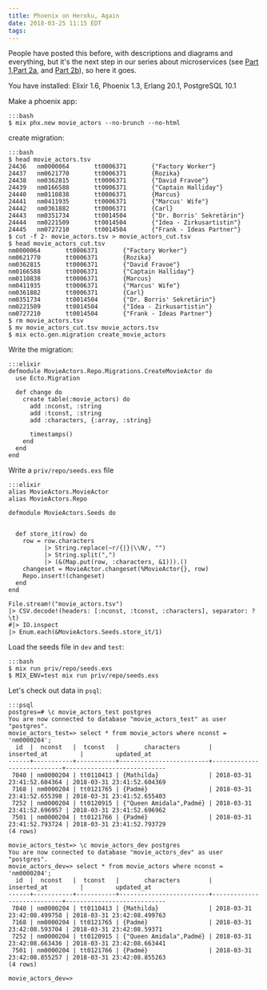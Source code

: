 ```yaml
---
title: Phoenix on Heroku, Again
date: 2018-03-25 11:15 EDT
tags:
---
```


People have posted this before, with descriptions and diagrams and everything, but it's the next step in our series about microservices (see [Part 1](),[Part 2a](), and [Part 2b]()), so here it goes.

You have installed: Elixir 1.6, Phoenix 1.3, Erlang 20.1, PostgreSQL 10.1

Make a phoenix app:

    :::bash
    $ mix phx.new movie_actors --no-brunch --no-html

create migration:

    :::bash
    $ head movie_actors.tsv 
    24436   nm0000064       tt0006371       {"Factory Worker"}
    24437   nm0621770       tt0006371       {Rozika}
    24438   nm0362815       tt0006371       {"David Fravoe"}
    24439   nm0166588       tt0006371       {"Captain Halliday"}
    24440   nm0110838       tt0006371       {Marcus}
    24441   nm0411935       tt0006371       {"Marcus' Wife"}
    24442   nm0361882       tt0006371       {Carl}
    24443   nm0351734       tt0014504       {"Dr. Borris' Sekretärin"}
    24444   nm0221509       tt0014504       {"Idea - Zirkusartistin"}
    24445   nm0727210       tt0014504       {"Frank - Ideas Partner"}
    $ cut -f 2- movie_actors.tsv > movie_actors_cut.tsv
    $ head movie_actors_cut.tsv 
    nm0000064       tt0006371       {"Factory Worker"}
    nm0621770       tt0006371       {Rozika}
    nm0362815       tt0006371       {"David Fravoe"}
    nm0166588       tt0006371       {"Captain Halliday"}
    nm0110838       tt0006371       {Marcus}
    nm0411935       tt0006371       {"Marcus' Wife"}
    nm0361882       tt0006371       {Carl}
    nm0351734       tt0014504       {"Dr. Borris' Sekretärin"}
    nm0221509       tt0014504       {"Idea - Zirkusartistin"}
    nm0727210       tt0014504       {"Frank - Ideas Partner"}
    $ rm movie_actors.tsv 
    $ mv movie_actors_cut.tsv movie_actors.tsv 
    $ mix ecto.gen.migration create_movie_actors

Write the migration:

    :::elixir
    defmodule MovieActors.Repo.Migrations.CreateMovieActor do
      use Ecto.Migration

      def change do
        create table(:movie_actors) do
          add :nconst, :string
          add :tconst, :string
          add :characters, {:array, :string}

          timestamps()
        end
      end
    end

Write a `priv/repo/seeds.exs` file

    :::elixir
    alias MovieActors.MovieActor
    alias MovieActors.Repo

    defmodule MovieActors.Seeds do


      def store_it(row) do
        row = row.characters
              |> String.replace(~r/{|}|\\N/, "")
              |> String.split(",")
              |> (&(Map.put(row, :characters, &1))).()
        changeset = MovieActor.changeset(%MovieActor{}, row)
        Repo.insert!(changeset)
      end
    end

    File.stream!("movie_actors.tsv")
    |> CSV.decode!(headers: [:nconst, :tconst, :characters], separator: ?\t)
    #|> IO.inspect
    |> Enum.each(&MovieActors.Seeds.store_it/1)

Load the seeds file in `dev` and `test`:

    :::bash
    $ mix run priv/repo/seeds.exs
    $ MIX_ENV=test mix run priv/repo/seeds.exs

Let's check out data in `psql`:

    :::psql
    postgres=# \c movie_actors_test postgres
    You are now connected to database "movie_actors_test" as user "postgres".
    movie_actors_test=> select * from movie_actors where nconst = 'nm0000204';
      id  |  nconst   |  tconst   |       characters        |        inserted_at         |         updated_at         
    ------+-----------+-----------+-------------------------+----------------------------+----------------------------
     7040 | nm0000204 | tt0110413 | {Mathilda}              | 2018-03-31 23:41:52.604364 | 2018-03-31 23:41:52.604369
     7168 | nm0000204 | tt0121765 | {Padmé}                 | 2018-03-31 23:41:52.655398 | 2018-03-31 23:41:52.655403
     7252 | nm0000204 | tt0120915 | {"Queen Amidala",Padmé} | 2018-03-31 23:41:52.696957 | 2018-03-31 23:41:52.696962
     7501 | nm0000204 | tt0121766 | {Padmé}                 | 2018-03-31 23:41:52.793724 | 2018-03-31 23:41:52.793729
    (4 rows)

    movie_actors_test=> \c movie_actors_dev postgres
    You are now connected to database "movie_actors_dev" as user "postgres".
    movie_actors_dev=> select * from movie_actors where nconst = 'nm0000204';
      id  |  nconst   |  tconst   |       characters        |        inserted_at         |         updated_at         
    ------+-----------+-----------+-------------------------+----------------------------+----------------------------
     7040 | nm0000204 | tt0110413 | {Mathilda}              | 2018-03-31 23:42:08.499758 | 2018-03-31 23:42:08.499763
     7168 | nm0000204 | tt0121765 | {Padmé}                 | 2018-03-31 23:42:08.593704 | 2018-03-31 23:42:08.59371
     7252 | nm0000204 | tt0120915 | {"Queen Amidala",Padmé} | 2018-03-31 23:42:08.663436 | 2018-03-31 23:42:08.663441
     7501 | nm0000204 | tt0121766 | {Padmé}                 | 2018-03-31 23:42:08.855257 | 2018-03-31 23:42:08.855263
    (4 rows)

    movie_actors_dev=> 

